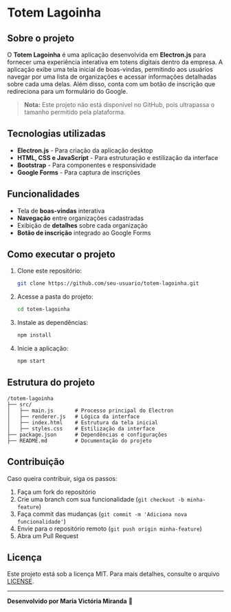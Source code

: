 # Totem Lagoinha

## Sobre o projeto
O **Totem Lagoinha** é uma aplicação desenvolvida em **Electron.js** para fornecer uma experiência interativa em totens digitais dentro da empresa. A aplicação exibe uma tela inicial de boas-vindas, permitindo aos usuários navegar por uma lista de organizações e acessar informações detalhadas sobre cada uma delas. Além disso, conta com um botão de inscrição que redireciona para um formulário do Google.

> **Nota:** Este projeto não está disponível no GitHub, pois ultrapassa o tamanho permitido pela plataforma.

## Tecnologias utilizadas
- **Electron.js** - Para criação da aplicação desktop
- **HTML, CSS e JavaScript** - Para estruturação e estilização da interface
- **Bootstrap** - Para componentes e responsividade
- **Google Forms** - Para captura de inscrições

## Funcionalidades
- Tela de **boas-vindas** interativa
- **Navegação** entre organizações cadastradas
- Exibição de **detalhes** sobre cada organização
- **Botão de inscrição** integrado ao Google Forms

## Como executar o projeto
1. Clone este repositório:
   ```bash
   git clone https://github.com/seu-usuario/totem-lagoinha.git
   ```
2. Acesse a pasta do projeto:
   ```bash
   cd totem-lagoinha
   ```
3. Instale as dependências:
   ```bash
   npm install
   ```
4. Inicie a aplicação:
   ```bash
   npm start
   ```

## Estrutura do projeto
```
/totem-lagoinha
├── src/
│   ├── main.js       # Processo principal do Electron
│   ├── renderer.js   # Lógica da interface
│   ├── index.html    # Estrutura da tela inicial
│   ├── styles.css    # Estilização da interface
├── package.json      # Dependências e configurações
├── README.md         # Documentação do projeto
```

## Contribuição
Caso queira contribuir, siga os passos:
1. Faça um fork do repositório
2. Crie uma branch com sua funcionalidade (`git checkout -b minha-feature`)
3. Faça commit das mudanças (`git commit -m 'Adiciona nova funcionalidade'`)
4. Envie para o repositório remoto (`git push origin minha-feature`)
5. Abra um Pull Request

## Licença
Este projeto está sob a licença MIT. Para mais detalhes, consulte o arquivo [LICENSE](LICENSE).

---
**Desenvolvido por Maria Victória Miranda** 🚀

